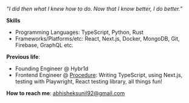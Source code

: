 *“I did then what I knew how to do. Now that I know better, I do better.”*
<br>

**Skills**
- Programming Languages: TypeScript, Python, Rust
- Frameworks/Platforms/etc: React, Next.js, Docker, MongoDB, Git, Firebase, GraphQL etc.


**Previous life**:
- Founding Engineer @ Hybr1d
- Frontend Engineer @ [Procedure](https://procedure.tech/): Writing TypeScript, using Next.js, testing with Playwright, React testing library, all things fun!

**How to reach me**: abhisheksunil92@gmail.com <br>
